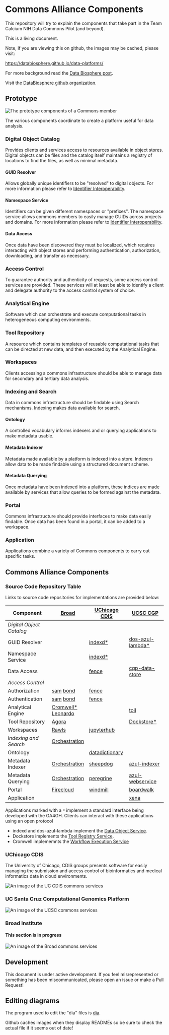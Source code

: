 # Commons Alliance Components

This repository will try to explain the components that take part 
in the Team Calcium NIH Data Commons Pilot (and beyond).

This is a living document.

Note, if you are viewing this on github, the images may be cached, please visit:

https://databiosphere.github.io/data-platforms/

For more background read the [Data Biosphere post](https://medium.com/@benedictpaten/a-data-biosphere-for-biomedical-research-d212bbfae95d).

Visit the [DataBiosphere github organization](https://github.com/DataBiosphere).

## Prototype

<img src="diagrams/prototype.svg" alt="The prototype components of a Commons member" />

The various components coordinate to create a platform useful for data analysis.

### Digital Object Catalog

Provides clients and services access to resources available in object stores. Digital objects
can be files and the catalog itself maintains a registry of locations to find the files, as 
well as minimal metadata.

#### GUID Resolver

Allows globally unique identifiers to be "resolved" to digital objects. For more information 
please refer to [Identifier Interoperability](https://github.com/DataBiosphere/identifier-interoperability).

#### Namespace Service

Identifiers can be given different namespaces or "prefixes". The namespace service allows commons 
members to easily manage GUIDs across projects and domains. For more information 
please refer to [Identifier Interoperability](https://github.com/DataBiosphere/identifier-interoperability).

#### Data Access

Once data have been discovered they must be localized, which requires interacting with object stores 
and performing authentication, authorization, downloading, and transfer as necessary.

### Access Control

To guarantee authority and authenticity of requests, some access control services are provided. 
These services will at least be able to identify a client and delegate authority to the access 
control system of choice.

### Analytical Engine

Software which can orchestrate and execute computational tasks in heterogeneous computing 
environments.

### Tool Repository

A resource which contains templates of reusable computational tasks that can be directed at new 
data, and then executed by the Analytical Engine.

### Workspaces

Clients accessing a commons infrastructure should be able to manage data for secondary and 
tertiary data analysis.

### Indexing and Search

Data in commons infrastructure should be findable using Search mechanisms. Indexing makes data 
available for search.

#### Ontology

A controlled vocabulary informs indexers and or querying applications to make metadata usable.

#### Metadata Indexer

Metadata made available by a platform is indexed into a store. Indexers allow data to be made 
findable using a structured document scheme.

#### Metadata Querying

Once metadata have been indexed into a platform, these indices are made available by services 
that allow queries to be formed against the metadata.

### Portal

Commons infrastructure should provide interfaces to make data easily findable. Once data has been 
found in a portal, it can be added to a workspace.

### Application

Applications combine a variety of Commons components to carry out specific tasks.

## Commons Alliance Components

### Source Code Repository Table

Links to source code repositories for implementations are provided below:

| Component                  |          [Broad][20]     |  [UChicago CDIS][21]  |       [UCSC CGP][22]          |
|----------------------------|--------------------------|-----------------------|-------------------------------|
|  *Digital Object Catalog*  |                          |                       |                               |
| GUID Resolver              |                          |  [indexd][6][*][25]   |  [dos-azul-lambda][13][*][25] |
| Namespace Service          |                          |  [indexd][6][*][25]   |                               |
| Data Access                |                          |  [fence][7]           |  [cgp-data-store][23]         |
| *Access Control*           |                          |                       |                               |
| Authorization              |   [sam][1] [bond][2]     |  [fence][7]           |                               |
| Authentication             |   [sam][1] [bond][2]     |  [fence][7]           |                               |
| Analytical Engine          |   [Cromwell][3][*][29]<br>[Leonardo][28] |       |  [toil][14]                   |
| Tool Repository            |   [Agora][4]             |                       |  [Dockstore][15][*][24]       |
| Workspaces                 |   [Rawls][26]            | [jupyterhub][8]       |                               |
| *Indexing and Search*      |   [Orchestration][27]    |                       |                               |
| Ontology                   |                          | [datadictionary][9]   |                               |
| Metadata Indexer           |   [Orchestration][27]    | [sheepdog][10]        | [azul-indexer][16]            |
| Metadata Querying          |   [Orchestration][27]    | [peregrine][11]       | [azul-webservice][17]         |
| Portal                     |   [Firecloud][5]         | [windmill][12]        | [boardwalk][18]               |
| Application                |                          |                       | [xena][19]                    |

Applications marked with a `*` implement a standard interface being developed with the GA4GH. 
Clients can interact with these applications using an open protocol

* indexd and dos-azul-lambda implement the [Data Object Service][25].
* Dockstore implements the [Tool Registry Service][24].
* Cromwell implememnts the [Workflow Execution Service][29]

[1]: https://github.com/broadinstitute/sam
[2]: https://github.com/DataBiosphere/bond
[3]: https://github.com/broadinstitute/cromwell
[4]: https://github.com/broadinstitute/agora
[5]: https://github.com/broadinstitute/firecloud-ui
[6]: https://github.com/uc-cdis/indexd
[7]: https://github.com/uc-cdis/fence
[8]: https://github.com/jupyterhub/jupyterhub
[9]: https://github.com/uc-cdis/datadictionary
[10]: https://github.com/uc-cdis/sheepdog
[11]: https://github.com/uc-cdis/peregrine
[12]: https://github.com/uc-cdis/data-portal
[13]: https://github.com/DataBiosphere/dos-azul-lambda
[14]: https://github.com/BD2KGenomics/toil
[15]: https://github.com/ga4gh/dockstore
[16]: https://github.com/DataBiosphere/azul
[17]: https://github.com/DataBiosphere/azul
[18]: https://github.com/DataBiosphere/cgp-boardwalk
[19]: https://github.com/ucscXena/ucsc-xena-server
[20]: https://www.broadinstitute.org/
[21]: https://cdis.uchicago.edu/gen3
[22]: https://cgl.genomics.ucsc.edu/
[23]: https://github.com/DataBiosphere/cgp-data-store
[24]: https://github.com/ga4gh/tool-registry-service-schemas
[25]: https://github.com/ga4gh/data-object-service-schemas
[26]: https://github.com/broadinstitute/rawls
[27]: https://github.com/broadinstitute/firecloud-orchestration
[28]: https://github.com/DataBiosphere/leonardo
[29]: https://github.com/ga4gh/workflow-execution-service-schemas

### UChicago CDIS

The University of Chicago, CDIS groups presents software for easily managing the submission and 
access control of bioinformatics and medical informatics data in cloud environments.

<img src="diagrams/uc-cdis.svg" alt="An image of the UC CDIS commons services" />

### UC Santa Cruz Computational Genomics Platform

<img src="diagrams/ucsc.svg" alt="An image of the UCSC commons services" />

### Broad Institute

#### This section is in progress

<img src="diagrams/broad.svg" alt="An image of the Broad commons services" />

## Development

This document is under active development. If you feel misrepresented or something has been
miscommunicated, please open an issue or make a Pull Request!

## Editing diagrams

The program used to edit the "dia" files is [dia](http://dia-installer.de/).

Github caches images when they display READMEs so be sure to check the actual file if 
it seems out of date!

